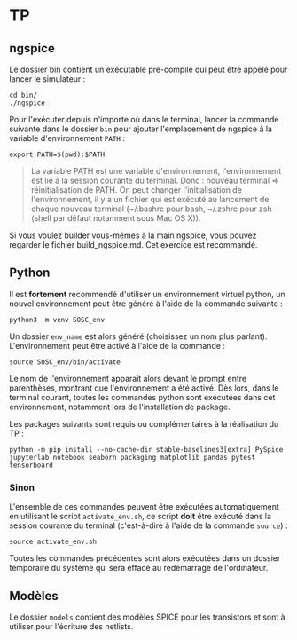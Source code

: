 # TP


## ngspice

Le dossier bin contient un exécutable pré-compilé qui peut être appelé 
pour lancer le simulateur :

```shell
cd bin/
./ngspice
```


Pour l'exécuter depuis n'importe où dans le terminal, lancer la commande 
suivante dans le dossier `bin` pour ajouter l'emplacement de ngspice à 
la variable d'environnement `PATH` :
```shell
export PATH=$(pwd):$PATH
```

> La variable PATH est une variable d'environnement, l'environnement est 
> lié à la session courante du terminal. Donc : nouveau terminal => 
> réinitialisation de PATH. On peut changer l'initialisation de 
> l'environnement, il y a un fichier qui est exécuté au lancement de 
> chaque nouveau terminal (~/.bashrc pour bash, ~/.zshrc pour zsh 
> (shell par défaut notamment sous Mac OS X)).


Si vous voulez builder vous-mêmes à la main ngspice, vous pouvez 
regarder le fichier build_ngspice.md. Cet exercice est recommandé.


## Python

Il est **fortement** recommendé d'utiliser un environnement virtuel 
python, un nouvel environnement peut être généré à l'aide de la 
commande suivante :
```shell
python3 -m venv SOSC_env
```

Un dossier `env_name` est alors généré (choisissez un nom plus 
parlant). L'environnement peut être activé à l'aide de la commande :
```shell
source SOSC_env/bin/activate
```

Le nom de l'environnement apparait alors devant le prompt entre 
parenthèses, montrant que l'environnement a été activé. Dès lors, dans 
le terminal courant, toutes les commandes python sont exécutées dans 
cet environnement, notamment lors de l'installation de package.

Les packages suivants sont requis ou complémentaires à la réalisation 
du TP :
```shell
python -m pip install --no-cache-dir stable-baselines3[extra] PySpice jupyterlab notebook seaborn packaging matplotlib pandas pytest tensorboard
```


### Sinon

L'ensemble de ces commandes peuvent être exécutées automatiquement en 
utilisant le script `activate_env.sh`, ce script **doit** être exécuté 
dans la session courante du terminal (c'est-à-dire à l'aide de la 
commande `source`) :
```shell
source activate_env.sh
```
Toutes les commandes précédentes sont alors exécutées dans un dossier 
temporaire du système qui sera effacé au redémarrage de l'ordinateur.


## Modèles

Le dossier `models` contient des modèles SPICE pour les transistors et 
sont à utiliser pour l'écriture des netlists. 
